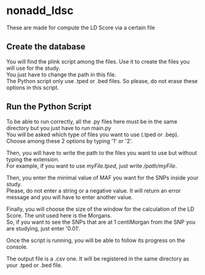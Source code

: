 # nonadd_ldsc
These are made for compute the LD Score via a certain file

## Create the database
You will find the plink script among the files. Use it to create the files you will use for the study.  
You just have to change the path in this file.  
The Python script only use .tped or .bed files. So please, do not erase these options in this script.  

## Run the Python Script
To be able to run correctly, all the .py files here must be in the same directory but you just have to run main.py  
You will be asked which type of files you want to use (.tped or .bep). Choose among these 2 options by typing '1' or '2'.

Then, you will have to write the path to the files you want to use but without typing the extension.  
For example, if you want to use _myFile.tped_, just write _/path/myFile_.

Then, you enter the minimal value of MAF you want for the SNPs inside your study.  
Please, do not enter a string or a negative value. It will return an error message and you will have to enter another value.

Finally, you will choose the size of the window for the calculation of the LD Score. The unit used here is the Morgans.  
So, if you want to see the SNPs that are at 1 centiMorgan from the SNP you are studying, just enter '0.01'.

Once the script is running, you will be able to follow its progress on the console.

The output file is a .csv one. It will be registered in the same directory as your .tped or .bed file.
